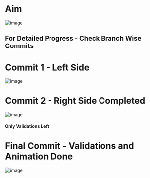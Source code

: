 # Aim

![image](https://github.com/TheAvtarSingh/assessment/assets/88712571/798af691-9118-44b9-b210-e0392ae94c7d)

## For Detailed Progress - Check Branch Wise Commits

# Commit 1 - Left Side

![image](https://github.com/TheAvtarSingh/assessment/assets/88712571/7327224e-36fc-4d34-9d5f-8aa82b8b13ca)

# Commit 2 - Right Side Completed

![image](https://github.com/TheAvtarSingh/assessment/assets/88712571/740e8cff-e8e0-4c6c-9510-3c55bf53bec0)

#### Only Validations Left

# Final Commit - Validations and Animation Done

![image](https://github.com/TheAvtarSingh/assessment/assets/88712571/adbb5b44-8af4-4974-9fae-fbeab126c30e)
